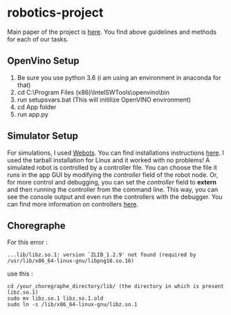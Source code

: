 # robotics-project

Main paper of the project is [here](https://theses.liacs.nl/pdf/RobbinBorst.pdf).
You find above guidelines and methods for each of our tasks.

## OpenVino Setup
1. Be sure you use python 3.6 (i am using an environment in anaconda for that)
2. cd C:\Program Files (x86)\IntelSWTools\openvino\bin
3. run setupsvars.bat (This will initilize OpenVINO environment)
4. cd App folder
5. run app.py

## Simulator Setup
For simulations, I used [Webots](https://cyberbotics.com/?tab-language=python).
You can find installations instructions [here](https://cyberbotics.com/doc/guide/installing-webots?tab-language=python&tab-os=linux).
I used the tarball installation for Linux and it worked with no problems!
A simulated robot is controlled by a controller file. You can choose the file it runs in the app GUI by modifying the _controller_ field of the robot node. Or, for more control and debugging, you can set the _controller_ field to __extern__ and then running the controller from the command line. This way, you can see the console output and even run the controllers with the debugger. You can find more information on controllers [here](https://cyberbotics.com/doc/guide/running-extern-robot-controllers?tab-language=python&tab-os=linux).

## Choregraphe

For this error :
```
...lib/libz.so.1: version `ZLIB_1.2.9' not found (required by /usr/lib/x86_64-linux-gnu/libpng16.so.16)
```

use this :

```
cd /your_choregraphe_directory/lib/ (the directory in which is present libz.so.1)
sudo mv libz.so.1 libz.so.1.old
sudo ln -s /lib/x86_64-linux-gnu/libz.so.1
```
